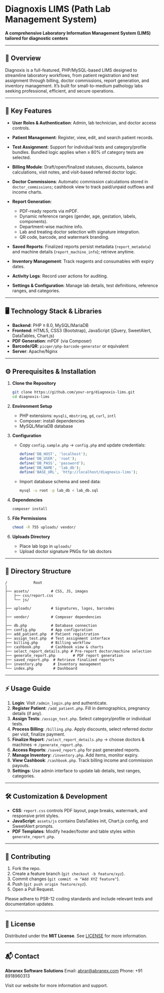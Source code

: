 # Diagnoxis LIMS (Path Lab Management System)

**A comprehensive Laboratory Information Management System (LIMS) tailored for diagnostic centers**

---

## 📖 Overview

Diagnoxis is a full-featured, PHP/MySQL-based LIMS designed to streamline laboratory workflows, from patient registration and test assignment through billing, doctor commissions, report generation, and inventory management. It’s built for small-to-medium pathology labs seeking professional, efficient, and secure operations.

---

## 🚀 Key Features

* **User Roles & Authentication**: Admin, lab technician, and doctor access controls.
* **Patient Management**: Register, view, edit, and search patient records.
* **Test Assignment**: Support for individual tests and category/profile bundles. Bundled logic applies when ≥ 80% of category tests are selected.
* **Billing Module**: Draft/open/finalized statuses, discounts, balance calculations, visit notes, and visit-based referred doctor logic.
* **Doctor Commissions**: Automatic commission calculations stored in `doctor_commissions`; cashbook view to track paid/unpaid outflows and income charts.
* **Report Generation**:

  * PDF-ready reports via mPDF.
  * Dynamic reference ranges (gender, age, gestation, labels, components).
  * Department-wise machine info.
  * Lab and treating doctor selection with signature integration.
  * QR code, barcode, and watermark branding.
* **Saved Reports**: Finalized reports persist metadata (`report_metadata`) and machine details (`report_machine_info`); retrieve anytime.
* **Inventory Management**: Track reagents and consumables with expiry dates.
* **Activity Logs**: Record user actions for auditing.
* **Settings & Configuration**: Manage lab details, test definitions, reference ranges, and categories.

---

## 🖥️ Technology Stack & Libraries

* **Backend**: PHP ≥ 8.0, MySQL/MariaDB
* **Frontend**: HTML5, CSS3 (Bootstrap), JavaScript (jQuery, SweetAlert, DataTables, Chart.js)
* **PDF Generation**: mPDF (via Composer)
* **Barcode/QR**: `picqer/php-barcode-generator` or equivalent
* **Server**: Apache/Nginx

---

## ⚙️ Prerequisites & Installation

1. **Clone the Repository**

   ```bash
   git clone https://github.com/your-org/diagnoxis-lims.git
   cd diagnoxis-lims
   ```

2. **Environment Setup**

   * PHP extensions: `mysqli`, `mbstring`, `gd`, `curl`, `intl`
   * Composer: install dependencies
   * MySQL/MariaDB database

3. **Configuration**

   * Copy `config.sample.php` → `config.php` and update credentials:

     ```php
     define('DB_HOST', 'localhost');
     define('DB_USER', 'root');
     define('DB_PASS', 'password');
     define('DB_NAME', 'lab_db');
     define('BASE_URL', 'http://localhost/diagnoxis-lims');
     ```
   * Import database schema and seed data:

     ```bash
     mysql -u root -p lab_db < lab_db.sql
     ```

4. **Dependencies**

   ```bash
   composer install
   ```

5. **File Permissions**

   ```bash
   chmod -R 755 uploads/ vendor/
   ```

6. **Uploads Directory**

   * Place lab logo in `uploads/`
   * Upload doctor signature PNGs for lab doctors

---

## 📂 Directory Structure

```
/            Root
│
├── assets/          # CSS, JS, images
│   ├── css/report.css
│   └── js/
│
├── uploads/         # Signatures, logos, barcodes
│
├── vendor/          # Composer dependencies
│
├── db.php           # Database connection
├── config.php       # App configuration
├── add_patient.php  # Patient registration
├── assign_test.php  # Test assignment interface
├── billing.php      # Billing workflow
├── cashbook.php     # Cashbook view & charts
├── select_report_details.php # Pre-report doctor/machine selection
├── generate_report.php        # PDF report generation
├── saved_report.php  # Retrieve finalized reports
├── inventory.php     # Inventory management
└── index.php         # Dashboard
```

---

## ⚡ Usage Guide

1. **Login**: Visit `/admin_login.php` and authenticate.
2. **Register Patient**: `/add_patient.php`. Fill in demographics, pregnancy details (if any).
3. **Assign Tests**: `/assign_test.php`. Select category/profile or individual tests.
4. **Process Billing**: `/billing.php`. Apply discounts, select referred doctor per visit, finalize payment.
5. **Finalize Report**: `/select_report_details.php` → choose doctors & machines → `/generate_report.php`.
6. **Access Reports**: `/saved_report.php` for past generated reports.
7. **Manage Inventory**: `/inventory.php`. Add items, monitor expiry.
8. **View Cashbook**: `/cashbook.php`. Track billing income and commission payouts.
9. **Settings**: Use admin interface to update lab details, test ranges, categories.

---

## 🛠️ Customization & Development

* **CSS**: `report.css` controls PDF layout, page breaks, watermark, and responsive print styles.
* **JavaScript**: `assets/js` contains DataTables init, Chart.js config, and SweetAlert prompts.
* **PDF Templates**: Modify header/footer and table styles within `generate_report.php`.

---

## 🤝 Contributing

1. Fork the repo.
2. Create a feature branch (`git checkout -b feature/xyz`).
3. Commit changes (`git commit -m "Add XYZ feature"`).
4. Push (`git push origin feature/xyz`).
5. Open a Pull Request.

Please adhere to PSR-12 coding standards and include relevant tests and documentation updates.

---

## 📄 License

Distributed under the **MIT License**. See [LICENSE](LICENSE) for more information.

---

## 📬 Contact

**Abranex Software Solutions**
Email: [abrar@abranex.com](mailto:abrar@abranex.com)
Phone: +91 8918960313

Visit our website for more information and support.
